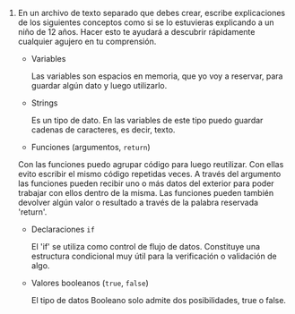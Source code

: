 1. En un archivo de texto separado que debes crear, escribe explicaciones de los siguientes conceptos como si se lo estuvieras explicando a un niño de 12 años. Hacer esto te ayudará a descubrir rápidamente cualquier agujero en tu comprensión.

	* Variables

	  Las variables son espacios en memoria, que yo voy a reservar, para guardar algún dato y luego utilizarlo.


	* Strings

	  Es un tipo de dato. En las variables de este tipo puedo guardar cadenas de caracteres, es decir, texto. 


	* Funciones (argumentos, `return`)

     Con las funciones puedo agrupar código para luego reutilizar. Con ellas evito escribir el mismo código repetidas veces.
     A través del argumento las funciones pueden recibir uno o más datos del exterior para poder trabajar con ellos dentro de la misma.
     Las funciones pueden también devolver algún valor o resultado a través de la palabra reservada 'return'.


	* Declaraciones `if`

      El 'if' se utiliza como control de flujo de datos. Constituye una estructura condicional muy útil para la verificación o validación de algo. 


	* Valores booleanos (`true`, `false`)

	  El tipo de datos Booleano solo admite dos posibilidades, true o false.